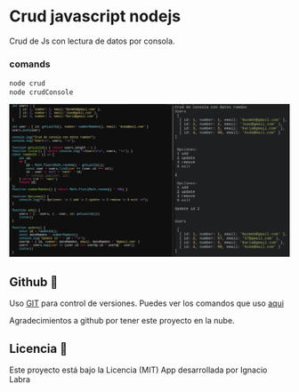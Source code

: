 # Crud javascript nodejs

Crud de Js con lectura de datos por consola.

### comands

	node crud
	node crudConsole

![](./public/d555ba65-432b-4b9d-bc56-d8c944e3a25b.jpg)

## Github 📌

Uso [GIT](https://git-scm.com/) para control de versiones.
Puedes ver los comandos que uso [aqui](https://nacholabraweb.000webhostapp.com/Tutoriales/#/Github)

Agradecimientos a github por tener este proyecto en la nube.

## Licencia 📄

Este proyecto está bajo la Licencia (MIT)
App desarrollada por Ignacio Labra
